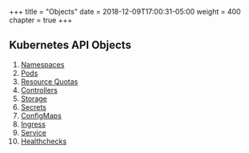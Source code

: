 +++
title = "Objects"
date = 2018-12-09T17:00:31-05:00
weight = 400
chapter = true
+++

##  Kubernetes API Objects

1. [Namespaces](/kubernetes/objects/namespaces)
2. [Pods](/kubernetes/objects/pods)
3. [Resource Quotas](/kubernetes/objects/resource-quotas)
4. [Controllers](/kubernetes/objects/controllers)
5. [Storage](/kubernetes/objects/storage)
6. [Secrets](/kubernetes/objects/secrets)
7. [ConfigMaps](/kubernetes/objects/configmaps)
8. [Ingress](/kubernetes/objects/ingress)
9. [Service](/kubernetes/objects/services)
10. [Healthchecks](/kubernetes/objects/healthchecks)